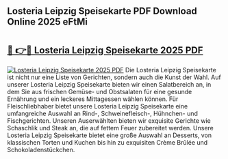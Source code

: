 ## Losteria Leipzig Speisekarte PDF Download Online 2025 eFtMi

# <h2><a href="http://gc8hgg.nevu.top/?p=Losteria+Leipzig+Speisekarte">🔗 👉🔴 Losteria Leipzig Speisekarte 2025 PDF</a></h2>

[![Losteria Leipzig Speisekarte 2025 PDF](https://i.imgur.com/dBaPXMq.png)](http://gc8hgg.nevu.top/?p=Losteria+Leipzig+Speisekarte)
Die Losteria Leipzig Speisekarte ist nicht nur eine Liste von Gerichten, sondern auch die Kunst der Wahl. Auf unserer Losteria Leipzig Speisekarte bieten wir einen Salatbereich an, in dem Sie aus frischen Gemüse- und Obstsalaten für eine gesunde Ernährung und ein leckeres Mittagessen wählen können. Für Fleischliebhaber bietet unsere Losteria Leipzig Speisekarte eine umfangreiche Auswahl an Rind-, Schweinefleisch-, Hühnchen- und Fischgerichten. Unseren Auserwählten bieten wir exquisite Gerichte wie Schaschlik und Steak an, die auf fettem Feuer zubereitet werden. Unsere Losteria Leipzig Speisekarte bietet eine große Auswahl an Desserts, von klassischen Torten und Kuchen bis hin zu exquisiten Crème Brûlée und Schokoladenstückchen.
